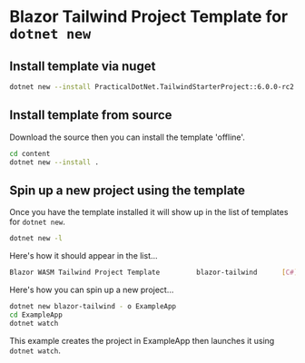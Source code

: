# Blazor Tailwind Project Template for `dotnet new`

## Install template via nuget

``` bash
dotnet new --install PracticalDotNet.TailwindStarterProject::6.0.0-rc2.1
```

## Install template from source

Download the source then you can install the template 'offline'.

```bash
cd content
dotnet new --install .
```

## Spin up a new project using the template

Once you have the template installed it will show up in the list of templates for `dotnet new`.

``` bash
dotnet new -l
```

Here's how it should appear in the list…

``` bash
Blazor WASM Tailwind Project Template         blazor-tailwind      [C#]
```

Here's how you can spin up a new project…

``` bash
dotnet new blazor-tailwind - o ExampleApp
cd ExampleApp
dotnet watch
```

This example creates the project in ExampleApp then launches it using `dotnet watch`.
